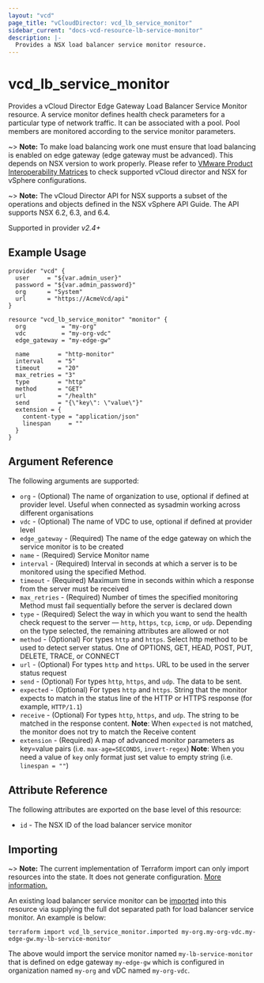 ```yaml
---
layout: "vcd"
page_title: "vCloudDirector: vcd_lb_service_monitor"
sidebar_current: "docs-vcd-resource-lb-service-monitor"
description: |-
  Provides a NSX load balancer service monitor resource.
---
```


# vcd\_lb\_service\_monitor

Provides a vCloud Director Edge Gateway Load Balancer Service Monitor resource. A service monitor 
defines health check parameters for a particular type of network traffic. It can be associated with
a pool. Pool members are monitored according to the service monitor parameters. 

~> **Note:** To make load balancing work one must ensure that load balancing is enabled on edge gateway (edge gateway must be advanced).
This depends on NSX version to work properly. Please refer to [VMware Product Interoperability Matrices](https://www.vmware.com/resources/compatibility/sim/interop_matrix.php#interop&29=&93=) 
to check supported vCloud director and NSX for vSphere configurations.

~> **Note:** The vCloud Director API for NSX supports a subset of the operations and objects defined in the NSX vSphere 
API Guide. The API supports NSX 6.2, 6.3, and 6.4.

Supported in provider *v2.4+*

## Example Usage

```hcl
provider "vcd" {
  user     = "${var.admin_user}"
  password = "${var.admin_password}"
  org      = "System"
  url      = "https://AcmeVcd/api"
}

resource "vcd_lb_service_monitor" "monitor" {
  org          = "my-org"
  vdc          = "my-org-vdc"
  edge_gateway = "my-edge-gw"

  name        = "http-monitor"
  interval    = "5"
  timeout     = "20"
  max_retries = "3"
  type        = "http"
  method      = "GET"
  url         = "/health"
  send        = "{\"key\": \"value\"}"
  extension = {
    content-type = "application/json"
    linespan     = ""
  }
}
```

## Argument Reference

The following arguments are supported:

* `org` - (Optional) The name of organization to use, optional if defined at provider level. Useful when connected as sysadmin working across different organisations
* `vdc` - (Optional) The name of VDC to use, optional if defined at provider level
* `edge_gateway` - (Required) The name of the edge gateway on which the service monitor is to be created
* `name` - (Required) Service Monitor name
* `interval` - (Required) Interval in seconds at which a server is to be monitored using the specified Method.
* `timeout` - (Required) Maximum time in seconds within which a response from the server must be received
* `max_retries` - (Required) Number of times the specified monitoring Method must fail sequentially before the server is declared down
* `type` - (Required) Select the way in which you want to send the health check request to the server — `http`, `https`, 
`tcp`, `icmp`, or `udp`. Depending on the type selected, the remaining attributes are allowed or not
* `method` - (Optional) For types `http` and `https`. Select http method to be used to detect server status. One of OPTIONS, GET, HEAD, POST, PUT, DELETE, TRACE, or CONNECT
* `url` - (Optional) For types `http` and `https`. URL to be used in the server status request
* `send` - (Optional) For types `http`,  `https`, and `udp`. The data to be sent.
* `expected` - (Optional) For types `http` and `https`. String that the monitor expects to match in the status line of 
the HTTP or HTTPS response (for example, `HTTP/1.1`)
* `receive` - (Optional) For types `http`,  `https`, and `udp`. The string to be matched in the response content.
**Note**: When `expected` is not matched, the monitor does not try to match the Receive content
* `extension` - (Required) A map of advanced monitor parameters as key=value pairs (i.e. `max-age=SECONDS`, `invert-regex`)
**Note**: When you need a value of `key` only format just set value to empty string (i.e. `linespan = ""`)

## Attribute Reference

The following attributes are exported on the base level of this resource:

* `id` - The NSX ID of the load balancer service monitor

## Importing

~> **Note:** The current implementation of Terraform import can only import resources into the state. It does not generate
configuration. [More information.](https://www.terraform.io/docs/import/)

An existing load balancer service monitor can be [imported][docs-import] into this resource
via supplying the full dot separated path for load balancer service monitor. An example is below:

[docs-import]: /docs/import/index.html

```
terraform import vcd_lb_service_monitor.imported my-org.my-org-vdc.my-edge-gw.my-lb-service-monitor
```

The above would import the service monitor named `my-lb-service-monitor` that is defined on edge gateway
`my-edge-gw` which is configured in organization named `my-org` and vDC named `my-org-vdc`.
